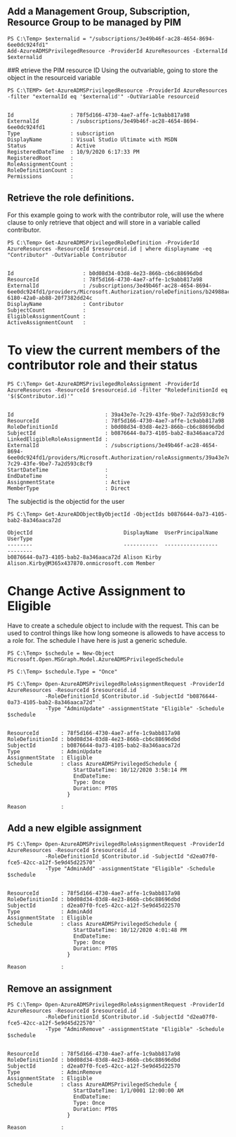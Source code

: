 
## Add a Management Group, Subscription, Resource Group to be managed by PIM

```
PS C:\Temp> $externalid = "/subscriptions/3e49b46f-ac28-4654-8694-6ee0dc924fd1"
Add-AzureADMSPrivilegedResource -ProviderId AzureResources -ExternalId $externalid

```

##R etrieve the PIM resource ID
Using the outvariable, going to store the object in the resourceid variable

```
PS C:\TEMP> Get-AzureADMSPrivilegedResource -ProviderId AzureResources -filter "externalId eq '$externalid'" -OutVariable resourceid


Id                  : 78f5d166-4730-4ae7-affe-1c9abb817a98
ExternalId          : /subscriptions/3e49b46f-ac28-4654-8694-6ee0dc924fd1
Type                : subscription
DisplayName         : Visual Studio Ultimate with MSDN
Status              : Active
RegisteredDateTime  : 10/9/2020 6:17:33 PM
RegisteredRoot      : 
RoleAssignmentCount : 
RoleDefinitionCount : 
Permissions         : 
```

## Retrieve the role definitions.
For this example going to work with the contributor role, will use the where clause to only retrieve that object and will store in a variable called contributor.
```
PS C:\Temp> Get-AzureADMSPrivilegedRoleDefinition -ProviderId AzureResources -ResourceId $resourceid.id | where displayname -eq "Contributor" -OutVariable Contributor


Id                      : b0d08d34-03d8-4e23-866b-cb6c88696dbd
ResourceId              : 78f5d166-4730-4ae7-affe-1c9abb817a98
ExternalId              : /subscriptions/3e49b46f-ac28-4654-8694-6ee0dc924fd1/providers/Microsoft.Authorization/roleDefinitions/b24988ac-6180-42a0-ab88-20f7382dd24c
DisplayName             : Contributor
SubjectCount            : 
EligibleAssignmentCount : 
ActiveAssignmentCount   : 
```

# To view the current members of the contributor role and their status

```
PS C:\Temp> Get-AzureADMSPrivilegedRoleAssignment -ProviderId AzureResources -ResourceId $resourceid.id -filter "RoledefinitionId eq '$($Contributor.id)'"


Id                             : 39a43e7e-7c29-43fe-9be7-7a2d593c8cf9
ResourceId                     : 78f5d166-4730-4ae7-affe-1c9abb817a98
RoleDefinitionId               : b0d08d34-03d8-4e23-866b-cb6c88696dbd
SubjectId                      : b0876644-0a73-4105-bab2-8a346aaca72d
LinkedEligibleRoleAssignmentId : 
ExternalId                     : /subscriptions/3e49b46f-ac28-4654-8694-6ee0dc924fd1/providers/Microsoft.Authorization/roleAssignments/39a43e7e-7c29-43fe-9be7-7a2d593c8cf9
StartDateTime                  : 
EndDateTime                    : 
AssignmentState                : Active
MemberType                     : Direct
```
The subjectid is the objectid for the user
```
PS C:\Temp> Get-AzureADObjectByObjectId -ObjectIds b0876644-0a73-4105-bab2-8a346aaca72d

ObjectId                             DisplayName  UserPrincipalName                        UserType
--------                             -----------  -----------------                        --------
b0876644-0a73-4105-bab2-8a346aaca72d Alison Kirby Alison.Kirby@M365x437870.onmicrosoft.com Member  
```

# Change Active Assignment to Eligible
Have to create a schedule object to include with the request.  This can be used to control things like how long someone is alloweds to have access to a role for.  The schedule I have here is just a generic schedule.
```
PS C:\Temp> $schedule = New-Object Microsoft.Open.MSGraph.Model.AzureADMSPrivilegedSchedule

PS C:\Temp> $schedule.Type = "Once"

PS C:\Temp> Open-AzureADMSPrivilegedRoleAssignmentRequest -ProviderId AzureResources -ResourceId $resourceid.id `
            -RoleDefinitionId $Contributor.id -SubjectId "b0876644-0a73-4105-bab2-8a346aaca72d" `
            -Type "AdminUpdate" -assignmentState "Eligible" -Schedule $schedule


ResourceId       : 78f5d166-4730-4ae7-affe-1c9abb817a98
RoleDefinitionId : b0d08d34-03d8-4e23-866b-cb6c88696dbd
SubjectId        : b0876644-0a73-4105-bab2-8a346aaca72d
Type             : AdminUpdate
AssignmentState  : Eligible
Schedule         : class AzureADMSPrivilegedSchedule {
                     StartDateTime: 10/12/2020 3:58:14 PM
                     EndDateTime: 
                     Type: Once
                     Duration: PT0S
                   }
                   
Reason           : 
```
## Add a new elgible assignment
```
PS C:\Temp> Open-AzureADMSPrivilegedRoleAssignmentRequest -ProviderId AzureResources -ResourceId $resourceid.id `
            -RoleDefinitionId $Contributor.id -SubjectId "d2ea07f0-fce5-42cc-a12f-5e9d45d22570" `
            -Type "AdminAdd" -assignmentState "Eligible" -Schedule $schedule


ResourceId       : 78f5d166-4730-4ae7-affe-1c9abb817a98
RoleDefinitionId : b0d08d34-03d8-4e23-866b-cb6c88696dbd
SubjectId        : d2ea07f0-fce5-42cc-a12f-5e9d45d22570
Type             : AdminAdd
AssignmentState  : Eligible
Schedule         : class AzureADMSPrivilegedSchedule {
                     StartDateTime: 10/12/2020 4:01:48 PM
                     EndDateTime: 
                     Type: Once
                     Duration: PT0S
                   }
                   
Reason           : 
```
## Remove an assignment
```
PS C:\Temp> Open-AzureADMSPrivilegedRoleAssignmentRequest -ProviderId AzureResources -ResourceId $resourceid.id `
            -RoleDefinitionId $Contributor.id -SubjectId "d2ea07f0-fce5-42cc-a12f-5e9d45d22570" `
            -Type "AdminRemove" -assignmentState "Eligible" -Schedule $schedule


ResourceId       : 78f5d166-4730-4ae7-affe-1c9abb817a98
RoleDefinitionId : b0d08d34-03d8-4e23-866b-cb6c88696dbd
SubjectId        : d2ea07f0-fce5-42cc-a12f-5e9d45d22570
Type             : AdminRemove
AssignmentState  : Eligible
Schedule         : class AzureADMSPrivilegedSchedule {
                     StartDateTime: 1/1/0001 12:00:00 AM
                     EndDateTime: 
                     Type: Once
                     Duration: PT0S
                   }
                   
Reason           : 
```
